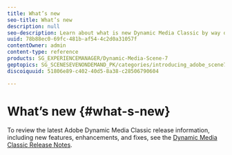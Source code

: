 ```yaml
---
title: What’s new
seo-title: What’s new
description: null
seo-description: Learn about what is new Dynamic Media Classic by way of the current release notes.
uuid: 78b88ec0-69fc-481b-af54-4c2d0a31057f
contentOwner: admin
content-type: reference
products: SG_EXPERIENCEMANAGER/Dynamic-Media-Scene-7
geptopics: SG_SCENESEVENONDEMAND_PK/categories/introducing_adobe_scene7
discoiquuid: 51806e89-c402-40d5-8a38-c28506790604

---
```


# What’s new {#what-s-new}

To review the latest Adobe Dynamic Media Classic release information, including new features, enhancements, and fixes, see the [Dynamic Media Classic Release Notes](https://docs.adobe.com/content/help/en/dynamic-media-developer-resources/release-notes/s7rn2017.html).
